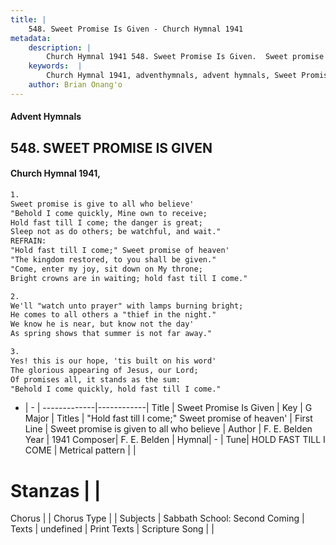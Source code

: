 ```yaml
---
title: |
    548. Sweet Promise Is Given - Church Hymnal 1941
metadata:
    description: |
        Church Hymnal 1941 548. Sweet Promise Is Given.  Sweet promise is give to all who believe'  "Behold I come quickly, Mine own to receive;  Hold fast till I come; the danger is great;  Sleep not as do others; be watchful, and wait."  
    keywords:  |
        Church Hymnal 1941, adventhymnals, advent hymnals, Sweet Promise Is Given, Sweet promise is given to all who believe. "Hold fast till I come;" Sweet promise of heaven' 
    author: Brian Onang'o
---
```


#### Advent Hymnals
## 548. SWEET PROMISE IS GIVEN
####  Church Hymnal 1941,

```txt
1.
Sweet promise is give to all who believe' 
"Behold I come quickly, Mine own to receive; 
Hold fast till I come; the danger is great; 
Sleep not as do others; be watchful, and wait." 
REFRAIN:
"Hold fast till I come;" Sweet promise of heaven' 
"The kingdom restored, to you shall be given." 
"Come, enter my joy, sit down on My throne; 
Bright crowns are in waiting; hold fast till I come." 

2.
We'll "watch unto prayer" with lamps burning bright; 
He comes to all others a "thief in the night." 
We know he is near, but know not the day' 
As spring shows that summer is not far away." 

3.
Yes! this is our hope, 'tis built on his word' 
The glorious appearing of Jesus, our Lord; 
Of promises all, it stands as the sum: 
"Behold I come quickly, hold fast till I come."

```

- |   -  |
-------------|------------|
Title | Sweet Promise Is Given |
Key | G Major |
Titles | "Hold fast till I come;" Sweet promise of heaven'  |
First Line | Sweet promise is given to all who believe |
Author | F. E. Belden
Year | 1941
Composer| F. E. Belden |
Hymnal|  - |
Tune| HOLD FAST TILL I COME |
Metrical pattern | |
# Stanzas |  |
Chorus |  |
Chorus Type |  |
Subjects | Sabbath School: Second Coming |
Texts | undefined |
Print Texts | 
Scripture Song |  |
    
